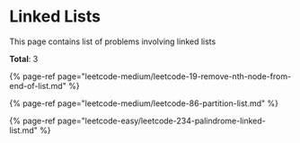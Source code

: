 # Linked Lists

This page contains list of problems involving linked lists

**Total**: 3

{% page-ref page="leetcode-medium/leetcode-19-remove-nth-node-from-end-of-list.md" %}

{% page-ref page="leetcode-medium/leetcode-86-partition-list.md" %}

{% page-ref page="leetcode-easy/leetcode-234-palindrome-linked-list.md" %}





